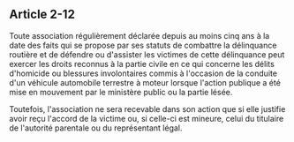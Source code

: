 Article 2-12
----
Toute association régulièrement déclarée depuis au moins cinq ans à la date des
faits qui se propose par ses statuts de combattre la délinquance routière et de
défendre ou d'assister les victimes de cette délinquance peut exercer les droits
reconnus à la partie civile en ce qui concerne les délits d'homicide ou
blessures involontaires commis à l'occasion de la conduite d'un véhicule
automobile terrestre à moteur lorsque l'action publique a été mise en mouvement
par le ministère public ou la partie lésée.

Toutefois, l'association ne sera recevable dans son action que si elle justifie
avoir reçu l'accord de la victime ou, si celle-ci est mineure, celui du
titulaire de l'autorité parentale ou du représentant légal.
